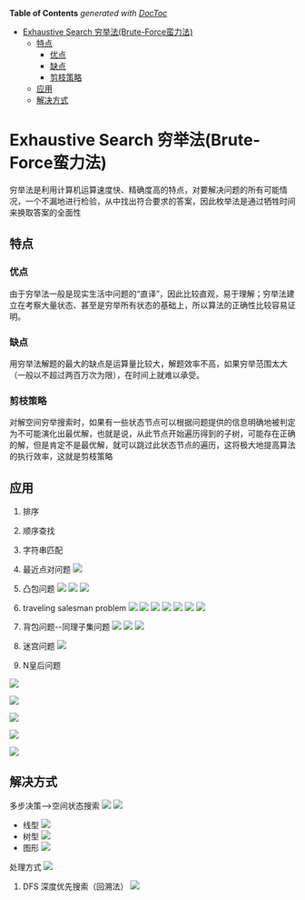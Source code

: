 <!-- START doctoc generated TOC please keep comment here to allow auto update -->
<!-- DON'T EDIT THIS SECTION, INSTEAD RE-RUN doctoc TO UPDATE -->
**Table of Contents**  *generated with [DocToc](https://github.com/thlorenz/doctoc)*

- [Exhaustive Search 穷举法(Brute-Force蛮力法)](#exhaustive-search-%E7%A9%B7%E4%B8%BE%E6%B3%95brute-force%E8%9B%AE%E5%8A%9B%E6%B3%95)
  - [特点](#%E7%89%B9%E7%82%B9)
    - [优点](#%E4%BC%98%E7%82%B9)
    - [缺点](#%E7%BC%BA%E7%82%B9)
    - [剪枝策略](#%E5%89%AA%E6%9E%9D%E7%AD%96%E7%95%A5)
  - [应用](#%E5%BA%94%E7%94%A8)
  - [解决方式](#%E8%A7%A3%E5%86%B3%E6%96%B9%E5%BC%8F)

<!-- END doctoc generated TOC please keep comment here to allow auto update -->

# Exhaustive Search 穷举法(Brute-Force蛮力法)

穷举法是利用计算机运算速度快、精确度高的特点，对要解决问题的所有可能情况，一个不漏地进行检验，从中找出符合要求的答案，因此枚举法是通过牺牲时间来换取答案的全面性

## 特点
### 优点

由于穷举法一般是现实生活中问题的“直译”，因此比较直观，易于理解；穷举法建立在考察大量状态、甚至是穷举所有状态的基础上，所以算法的正确性比较容易证明。


### 缺点
用穷举法解题的最大的缺点是运算量比较大，解题效率不高，如果穷举范围太大（一般以不超过两百万次为限），在时间上就难以承受。


### 剪枝策略
对解空间穷举搜索时，如果有一些状态节点可以根据问题提供的信息明确地被判定为不可能演化出最优解，也就是说，从此节点开始遍历得到的子树，可能存在正确的解，但是肯定不是最优解，就可以跳过此状态节点的遍历，这将极大地提高算法的执行效率，这就是剪枝策略


## 应用
1. 排序
2. 顺序查找
3. 字符串匹配
4. 最近点对问题
![](.01_Exhaustive_Attack_images/linear_position.png)
5. 凸包问题
![](.01_Exhaustive_Attack_images/tubao.png)
![](.01_Exhaustive_Attack_images/tubao1.png)
![](.01_Exhaustive_Attack_images/tubao2.png)

6. traveling salesman problem 
![](.01_Exhaustive_Attack_images/tsp.png)
![](.01_Exhaustive_Attack_images/hamilton.png)
![](.01_Exhaustive_Attack_images/hamilton2.png)
![](.01_Exhaustive_Attack_images/bf_tsp.png)
![](.01_Exhaustive_Attack_images/bf_tsp2.png)
![](.01_Exhaustive_Attack_images/strategy_tree.png)
![](.01_Exhaustive_Attack_images/bf_tsp3.png)

7. 背包问题--同理子集问题
![](.01_Exhaustive_Attack_images/bag.png)
![](.01_Exhaustive_Attack_images/bag_bf.png)
![](.01_Exhaustive_Attack_images/knapSack_code.png)

8. 迷宫问题
![](.01_Exhaustive_Attack_images/maze.png)

9. N皇后问题

![](.01_Exhaustive_Attack_images/n_queen.png)

![](.01_Exhaustive_Attack_images/n_queen1.png)


![](.01_Exhaustive_Attack_images/n_queen2.png)

![](.01_Exhaustive_Attack_images/n_queen3.png)

![](.01_Exhaustive_Attack_images/n_queen4.png)




## 解决方式
多步决策-->空间状态搜索
![](.01_Exhaustive_Attack_images/make_decision.png)
![](.01_Exhaustive_Attack_images/state_search.png)
- 线型
![](.01_Exhaustive_Attack_images/state_space.png)
- 树型
![](.01_Exhaustive_Attack_images/tree_state.png)
- 图形
![](.01_Exhaustive_Attack_images/graph_state.png)

处理方式
![](.01_Exhaustive_Attack_images/bfs_dfs.png)
1. DFS 深度优先搜索（回溯法）
![](.01_Exhaustive_Attack_images/dfs.png)